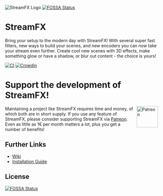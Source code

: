![StreamFX Logo](https://raw.githubusercontent.com/Xaymar/obs-StreamFX/master/media/logo.png)
[![FOSSA Status](https://app.fossa.com/api/projects/git%2Bgithub.com%2Frummik%2Fobs-StreamFX.svg?type=shield)](https://app.fossa.com/projects/git%2Bgithub.com%2Frummik%2Fobs-StreamFX?ref=badge_shield)
# StreamFX
Bring your setup to the modern day with StreamFX! With several super fast filters, new ways to build your scenes, and new encoders you can now take your stream even further. Create cool new scenes with 3D effects, make something glow or have a shadow, or blur out content - the choice is yours!

[![CI](https://github.com/Xaymar/obs-StreamFX/actions/workflows/main.yml/badge.svg)](https://github.com/Xaymar/obs-StreamFX/actions) [![Crowdin](https://badges.crowdin.net/obs-stream-effects/localized.svg)](https://crowdin.com/project/obs-stream-effects)

# Support the development of StreamFX!
[<img align="right" alt="Patreon" src="https://user-images.githubusercontent.com/437395/106462708-bd602980-6496-11eb-8f35-038577cf8fd7.jpg" height="70px"/>](https://patreon.com/join/xaymar) Maintaining a project like StreamFX requires time and money, of which both are in short supply. If you use any feature of StreamFX, please consider supporting StreamFX via [Patreon](https://patreon.com/xaymar). Even as little as 1€ per month matters a lot, plus you get a number of benefits!

## Further Links
* [Wiki](https://github.com/Xaymar/obs-StreamFX/wiki)
* [Installation Guide](https://github.com/xaymar/obs-streamfx/wiki/Installation)


## License
[![FOSSA Status](https://app.fossa.com/api/projects/git%2Bgithub.com%2Frummik%2Fobs-StreamFX.svg?type=large)](https://app.fossa.com/projects/git%2Bgithub.com%2Frummik%2Fobs-StreamFX?ref=badge_large)